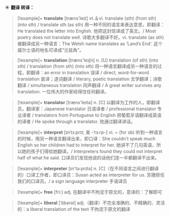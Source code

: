 ☀ <span class="category">**翻译 转译：**</span>
>[!example]+ <span class="vocabulary">**translate**</span> [træns'leɪt] 
> <span class="definition">vt.＆vi. translate (sth) (from sth) (into sth) / translate sth (as sth) 用一种不同的语言来表达意思，即翻译：</span>He translated the letter into English. 他把这封信译成了英文。/ Most poetry does not translate well. 诗歌大多翻译不好。<span class="definition">vi. translate (as sth)被翻译成另一种语言：</span>The Welsh name translates as ‘Land’s End’. 这个威尔士语的地名可译成“兰兹角”。

>[!example]+ <span class="vocabulary">**translation**</span> [træns'leɪʃn] 
> <span class="definition">n. [U] translation (of sth) (into sth) / translation (from sth) (into sth) 将一种语言翻译成另一种语言的过程，即翻译：</span>an error in translation 误译 / direct, word-for-word translation 直译；逐词翻译 / literary, poetic translation 文学翻译；诗歌翻译 / simultaneous translation 同声翻译 / A great writer survives any translation. 一位伟大的作家经得住任何翻译。

>[!example]+ <span class="vocabulary">**translator**</span> [træns'leɪtə] 
> <span class="definition">n. [C] 以翻译为工作的人，即翻译员，翻译家：</span>Japanese translator 日语译者 / professional translator 专业译者 / translators from Portuguese to English 把葡萄牙语翻译成英语的译者 / He spoke through a translator. 他通过翻译讲话。
           
>[!example]+ <span class="vocabulary">**interpret**</span> [ɪnˈtɜ:prɪt; 美 -ˈtɜ:rp-]
> <span class="definition">vi. ~ (for sb) 听到一种语言的时候，用另一种语言翻译出来，即口译：</span>She couldn't speak much English so her children had to interpret for her. 她讲不了几句英语，所以她的孩子们得给她翻译。/ Interpreters found they could not interpret half of what he said. 口译员们发现他说的话他们连一半都翻译不出来。

>[!example]+ <span class="vocabulary">**interpreter**</span> [ɪn'tə:prɪtə] 
> <span class="definition">n. [C]（在不同语言之间进行翻译的）口译工作者，即口译员：</span>Susan acted as interpreter for us. 苏珊担任我们的口译员。/ a sign language interpreter 手语译员

>[!example]+ <span class="vocabulary">**free**</span> [fri:] 
> <span class="definition">adj. 在翻译中不拘泥于原文的，意译的：</span>了解即可
           
>[!example]+ <span class="vocabulary">**liberal**</span> [ˈlɪbərəl]
> <span class="definition">adj.（翻译）不完全准确的、不精确的、灵活的：</span>a liberal translation of the text 不拘泥于原文的翻译